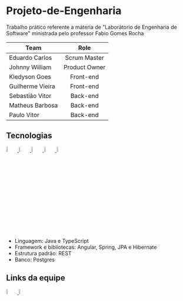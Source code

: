 # Projeto-de-Engenharia
Trabalho prático referente a máteria de "Laborátorio de Engenharia de Software" ministrada pelo professor Fabio Gomes Rocha

|   Team  | Role
|----------------|:-------------------------------:
|Eduardo Carlos  |Scrum Master |
|Johnny William  |Product Owner |
|Kledyson Goes|Front-end|
|Guilherme Vieira|Front-end|
|Sebastião Vitor|Back-end|
|Matheus Barbosa|Back-end| 
|Paulo Vitor|Back-end|

## Tecnologias
<div>
  <a href="https://github.com/eduardojnr/Projeto-de-Engenharia">
    <img src="https://cdn.jsdelivr.net/gh/devicons/devicon/icons/angularjs/angularjs-original.svg" width="6%" />
    <img src="https://cdn.jsdelivr.net/gh/devicons/devicon/icons/java/java-original.svg" width="6%" />
    <img src="https://cdn.jsdelivr.net/gh/devicons/devicon/icons/typescript/typescript-original.svg" width="6%" />
    <img src="https://cdn.jsdelivr.net/gh/devicons/devicon/icons/spring/spring-original.svg"  width="6%" />
    <img src="https://cdn.jsdelivr.net/gh/devicons/devicon/icons/postgresql/postgresql-original.svg"  width="6%" />
  </a>  
</div>

  - Linguagem: Java e TypeScript
  - Framework e bibliotecas: Angular, Spring, JPA e Hibernate
  - Estrutura padrão: REST 
  - Banco: Postgres 
  
## Links da equipe
<div>
  <a href="https://trello.com/projetolaboratoriodeengenharia">
    <img src="https://cdn.jsdelivr.net/gh/devicons/devicon/icons/trello/trello-plain.svg" width="6%" />
  </a>
  <a href="https://github.com/eduardojnr/Projeto-de-Engenharia">
    <img src="https://i.imgur.com/lZp4enQ.png" width="6%"/>
  </a>

  
